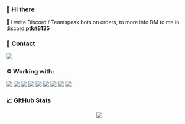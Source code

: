 ### 👋 Hi there
💬 I write Discord / Teamspeak bots on orders, to more info DM to me in discord <b>ptk#8135</b>

### 📧 Contact
[<img src="https://img.shields.io/badge/ptk%238135-%237289DA.svg?&logo=discord&logoColor=white" />](https://discord.com/)

### ⚙️ Working with:
[<img src="https://img.shields.io/badge/java%20-%23007396.svg?logo=java&logoColor=white" />](https://www.java.com/pl/)
[<img src="https://img.shields.io/badge/intellij_idea%20-%23007396.svg?logo=intellij-idea&logoColor=white" />](https://www.jetbrains.com/idea/)
[<img src="https://img.shields.io/badge/mysql-%2315733D.svg?logo=mysql&logoColor=white" />](https://www.mysql.com/)
[<img src="https://img.shields.io/badge/postgresql-%2315733D.svg?logo=postgresql&logoColor=white" />](https://www.postgresql.org/)
[<img src="https://img.shields.io/badge/mongodb-%2315733D.svg?logo=mongodb&logoColor=white" />](https://www.mongodb.com/)
[<img src="https://img.shields.io/badge/redis-%23DC382D.svg?logo=redis&logoColor=white" />](https://redis.io/)
[<img src="https://img.shields.io/badge/jda-%23DC733D.svg?logo=redis&logoColor=white" />](https://github.com/DV8FromTheWorld/JDA)
[<img src="https://img.shields.io/badge/spigot-%23DC733D.svg?logo=mojang-studios&logoColor=white" />](https://www.spigotmc.org/)
[<img src="https://img.shields.io/badge/bungeecord-%23DC733D.svg?logo=mojang-studios&logoColor=white" />](https://www.spigotmc.org/wiki/bungeecord/)

### 📈 GitHub Stats
<div align="center">
  <img src="https://github-readme-stats.vercel.app/api?username=0ptk&show_icons=true&theme=tokyonight" />
</div>
